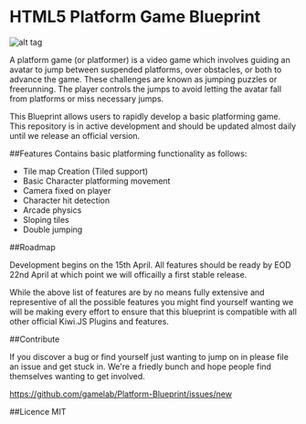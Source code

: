 HTML5 Platform Game Blueprint
================================

![alt tag](https://upload.wikimedia.org/wikipedia/en/1/1f/Another_World_platform_game.gif)

A platform game (or platformer) is a video game which involves guiding an avatar to jump between suspended platforms, over obstacles, or both to advance the game. These challenges are known as jumping puzzles or freerunning. The player controls the jumps to avoid letting the avatar fall from platforms or miss necessary jumps.

This Blueprint allows users to rapidly develop a basic platforming game. This repository is in active development and should be updated almost daily until we release an official version. 

##Features 
Contains basic platforming functionality as follows:
* Tile map Creation (Tiled support)
* Basic Character platforming movement
* Camera fixed on player
* Character hit detection
* Arcade physics 
* Sloping tiles
* Double jumping

##Roadmap

Development begins on the 15th April. All features should be ready by EOD 22nd April at which point we will officailly a first stable release. 

While the above list of features are by no means fully extensive and representive of all the possible features you might find yourself wanting we will be making every effort to ensure that this blueprint is compatible with all other official Kiwi.JS Plugins and features. 

##Contribute 

If you discover a bug or find yourself just wanting to jump on in please file an issue and get stuck in. We're a friedly bunch and hope people find themselves wanting to get involved. 

https://github.com/gamelab/Platform-Blueprint/issues/new

##Licence
MIT


